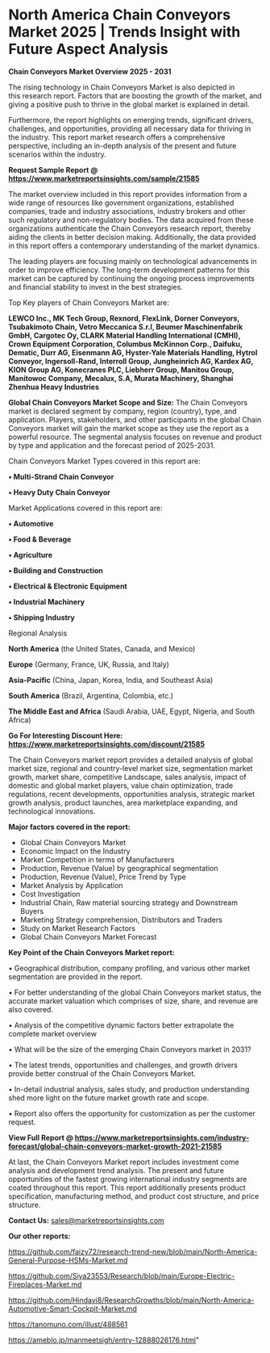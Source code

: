 # North America Chain Conveyors Market 2025 | Trends Insight with Future Aspect Analysis

<Strong> Chain Conveyors Market Overview 2025 - 2031</strong>

The rising technology in Chain Conveyors Market is also depicted in this research report. Factors that are boosting the growth of the market, and giving a positive push to thrive in the global market is explained in detail.

Furthermore, the report highlights on emerging trends, significant drivers, challenges, and opportunities, providing all necessary data for thriving in the industry. This report market research offers a comprehensive perspective, including an in-depth analysis of the present and future scenarios within the industry.

<strong>Request Sample Report @ <a href=https://www.marketreportsinsights.com/sample/21585>https://www.marketreportsinsights.com/sample/21585</a></strong>

The market overview included in this report provides information from a wide range of resources like government organizations, established companies, trade and industry associations, industry brokers and other such regulatory and non-regulatory bodies. The data acquired from these organizations authenticate the Chain Conveyors research report, thereby aiding the clients in better decision making. Additionally, the data provided in this report offers a contemporary understanding of the market dynamics.

The leading players are focusing mainly on technological advancements in order to improve efficiency. The long-term development patterns for this market can be captured by continuing the ongoing process improvements and financial stability to invest in the best strategies.

Top Key players of Chain Conveyors Market are:

<strong>LEWCO Inc., MK Tech Group, Rexnord, FlexLink, Dorner Conveyors, Tsubakimoto Chain, Vetro Meccanica S.r.l, Beumer Maschinenfabrik GmbH, Cargotec Oy, CLARK Material Handling International (CMHI), Crown Equipment Corporation, Columbus McKinnon Corp., Daifuku, Dematic, Durr AG, Eisenmann AG, Hyster-Yale Materials Handling, Hytrol Conveyor, Ingersoll-Rand, Interroll Group, Jungheinrich AG, Kardex AG, KION Group AG, Konecranes PLC, Liebherr Group, Manitou Group, Manitowoc Company, Mecalux, S.A, Murata Machinery, Shanghai Zhenhua Heavy Industries</strong>

<strong><b>Global Chain Conveyors Market Scope and Size:</b></strong>
The Chain Conveyors market is declared segment by company, region (country), type, and application. Players, stakeholders, and other participants in the global Chain Conveyors market will gain the market scope as they use the report as a powerful resource. The segmental analysis focuses on revenue and product by type and application and the forecast period of 2025-2031.

Chain Conveyors Market Types covered in this report are:

<strong>• Multi-Strand Chain Conveyor

• Heavy Duty Chain Conveyor</strong>

Market Applications covered in this report are:

<strong>• Automotive

• Food & Beverage

• Agriculture

• Building and Construction

• Electrical & Electronic Equipment

• Industrial Machinery

• Shipping Industry</strong> 

Regional Analysis

<strong>North America</strong> (the United States, Canada, and Mexico)

<strong>Europe</strong> (Germany, France, UK, Russia, and Italy)

<strong>Asia-Pacific</strong> (China, Japan, Korea, India, and Southeast Asia)

<strong>South America</strong> (Brazil, Argentina, Colombia, etc.)

<strong>The Middle East and Africa</strong> (Saudi Arabia, UAE, Egypt, Nigeria, and South Africa)

<strong>Go For Interesting Discount Here: <a href=https://www.marketreportsinsights.com/discount/21585>https://www.marketreportsinsights.com/discount/21585</a></strong>

The Chain Conveyors market report provides a detailed analysis of global market size, regional and country-level market size, segmentation market growth, market share, competitive Landscape, sales analysis, impact of domestic and global market players, value chain optimization, trade regulations, recent developments, opportunities analysis, strategic market growth analysis, product launches, area marketplace expanding, and technological innovations.

<strong><b>Major factors covered in the report:</b></strong>
<ul>
  <li>Global Chain Conveyors Market </li>
  <li>Economic Impact on the Industry</li>
  <li>Market Competition in terms of Manufacturers</li>
  <li>Production, Revenue (Value) by geographical segmentation</li>
  <li>Production, Revenue (Value), Price Trend by Type</li>
  <li>Market Analysis by Application</li>
  <li>Cost Investigation</li>
  <li>Industrial Chain, Raw material sourcing strategy and Downstream Buyers</li>
  <li>Marketing Strategy comprehension, Distributors and Traders</li>
  <li>Study on Market Research Factors</li>
  <li>Global Chain Conveyors Market Forecast</li>
</ul>

<strong><b>Key Point of the Chain Conveyors Market report:</b></strong>

• Geographical distribution, company profiling, and various other market segmentation are provided in the report.

• For better understanding of the global Chain Conveyors market status, the accurate market valuation which comprises of size, share, and revenue are also covered.

• Analysis of the competitive dynamic factors better extrapolate the complete market overview

• What will be the size of the emerging Chain Conveyors market in 2031?

• The latest trends, opportunities and challenges, and growth drivers provide better construal of the Chain Conveyors Market.

• In-detail industrial analysis, sales study, and production understanding shed more light on the future market growth rate and scope.

• Report also offers the opportunity for customization as per the customer request.

<strong><b>View Full Report @ <a href=https://www.marketreportsinsights.com/industry-forecast/global-chain-conveyors-market-growth-2021-21585>https://www.marketreportsinsights.com/industry-forecast/global-chain-conveyors-market-growth-2021-21585</a></b></strong>


At last, the Chain Conveyors Market report includes investment come analysis and development trend analysis. The present and future opportunities of the fastest growing international industry segments are coated throughout this report. This report additionally presents product specification, manufacturing method, and product cost structure, and price structure.

<strong>Contact Us:</strong>
sales@marketreportsinsights.com

<strong>Our other reports:</strong>

<a href=https://github.com/faizy72/research-trend-new/blob/main/North-America-General-Purpose-HSMs-Market.md>https://github.com/faizy72/research-trend-new/blob/main/North-America-General-Purpose-HSMs-Market.md</a>

<a href=https://github.com/Siya23553/Research/blob/main/Europe-Electric-Fireplaces-Market.md>https://github.com/Siya23553/Research/blob/main/Europe-Electric-Fireplaces-Market.md</a>

<a href=https://github.com/Hindavi8/ResearchGrowths/blob/main/North-America-Automotive-Smart-Cockpit-Market.md>https://github.com/Hindavi8/ResearchGrowths/blob/main/North-America-Automotive-Smart-Cockpit-Market.md</a>

<a href=https://tanomuno.com/illust/488561>https://tanomuno.com/illust/488561</a>

<a href=https://ameblo.jp/manmeetsigh/entry-12888026176.html>https://ameblo.jp/manmeetsigh/entry-12888026176.html</a>"
